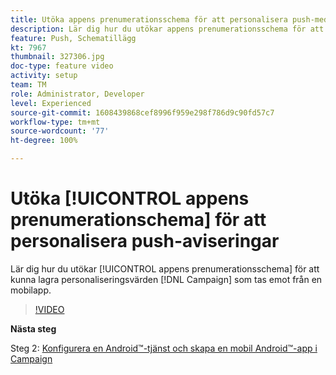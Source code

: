 ```yaml
---
title: Utöka appens prenumerationsschema för att personalisera push-meddelanden
description: Lär dig hur du utökar appens prenumerationsschema för att kunna lagra personaliseringsvärden som Campaign tar emot från en mobilapp.
feature: Push, Schematillägg
kt: 7967
thumbnail: 327306.jpg
doc-type: feature video
activity: setup
team: TM
role: Administrator, Developer
level: Experienced
source-git-commit: 1608439868cef8996f959e298f786d9c90fd57c7
workflow-type: tm+mt
source-wordcount: '77'
ht-degree: 100%

---
```



#  Utöka [!UICONTROL appens prenumerationschema] för att personalisera push-aviseringar

Lär dig hur du utökar [!UICONTROL appens prenumerationsschema] för att kunna lagra personaliseringsvärden [!DNL Campaign] som tas emot från en mobilapp.

>[!VIDEO](https://video.tv.adobe.com/v/327306?quality=12)

**Nästa steg**

Steg 2: [Konfigurera en Android™-tjänst och skapa en mobil Android™-app i Campaign](/help/tutorial-get-started-with-push-notifications-for-android/configure-an-android-service-in-campaign.md)
